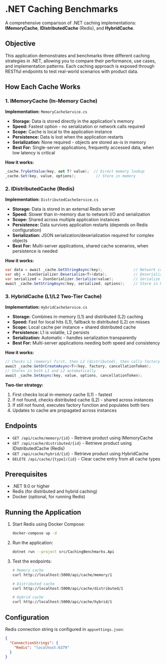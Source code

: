 # .NET Caching Benchmarks

A comprehensive comparison of .NET caching implementations: **IMemoryCache**, **IDistributedCache** (Redis), and **HybridCache**.

## Objective

This application demonstrates and benchmarks three different caching strategies in .NET, allowing you to compare their performance, use cases, and implementation patterns. Each caching approach is exposed through RESTful endpoints to test real-world scenarios with product data.

## How Each Cache Works

### 1. IMemoryCache (In-Memory Cache)

**Implementation:** `MemoryCacheService.cs`

- **Storage:** Data is stored directly in the application's memory
- **Speed:** Fastest option - no serialization or network calls required
- **Scope:** Cache is local to the application instance
- **Persistence:** Data is lost when the application restarts
- **Serialization:** None required - objects are stored as-is in memory
- **Best For:** Single-server applications, frequently accessed data, when low latency is critical

**How it works:**
```csharp
_cache.TryGetValue(key, out T? value);  // Direct memory lookup
_cache.Set(key, value, options);         // Store in memory
```

### 2. IDistributedCache (Redis)

**Implementation:** `DistributedCacheService.cs`

- **Storage:** Data is stored in an external Redis server
- **Speed:** Slower than in-memory due to network I/O and serialization
- **Scope:** Shared across multiple application instances
- **Persistence:** Data survives application restarts (depends on Redis configuration)
- **Serialization:** JSON serialization/deserialization required for complex objects
- **Best For:** Multi-server applications, shared cache scenarios, when persistence is needed

**How it works:**
```csharp
var data = await _cache.GetStringAsync(key);              // Network call to Redis
var obj = JsonSerializer.Deserialize<T>(data);            // Deserialize from JSON
var serialized = JsonSerializer.Serialize(value);         // Serialize to JSON
await _cache.SetStringAsync(key, serialized, options);    // Store in Redis
```

### 3. HybridCache (L1/L2 Two-Tier Cache)

**Implementation:** `HybridCacheService.cs`

- **Storage:** Combines in-memory (L1) and distributed (L2) caching
- **Speed:** Fast for local hits (L1), fallback to distributed (L2) on misses
- **Scope:** Local cache per instance + shared distributed cache
- **Persistence:** L1 is volatile, L2 persists
- **Serialization:** Automatic - handles serialization transparently
- **Best For:** Multi-server applications needing both speed and consistency

**How it works:**
```csharp
// Checks L1 (memory) first, then L2 (distributed), then calls factory
await _cache.GetOrCreateAsync<T>(key, factory, cancellationToken);
// Stores in both L1 and L2 automatically
await _cache.SetAsync(key, value, options, cancellationToken);
```

**Two-tier strategy:**
1. First checks local in-memory cache (L1) - fastest
2. If not found, checks distributed cache (L2) - shared across instances
3. If still not found, executes factory function and populates both tiers
4. Updates to cache are propagated across instances

## Endpoints

- `GET /api/cache/memory/{id}` - Retrieve product using IMemoryCache
- `GET /api/cache/distributed/{id}` - Retrieve product using IDistributedCache (Redis)
- `GET /api/cache/hybrid/{id}` - Retrieve product using HybridCache
- `DELETE /api/cache/{type}/{id}` - Clear cache entry from all cache types

## Prerequisites

- .NET 9.0 or higher
- Redis (for distributed and hybrid caching)
- Docker (optional, for running Redis)

## Running the Application

1. Start Redis using Docker Compose:
   ```bash
   docker-compose up -d
   ```

2. Run the application:
   ```bash
   dotnet run --project src/CachingBenchmarks.Api
   ```

3. Test the endpoints:
   ```bash
   # Memory cache
   curl http://localhost:5000/api/cache/memory/1

   # Distributed cache
   curl http://localhost:5000/api/cache/distributed/1

   # Hybrid cache
   curl http://localhost:5000/api/cache/hybrid/1
   ```

## Configuration

Redis connection string is configured in `appsettings.json`:
```json
{
  "ConnectionStrings": {
    "Redis": "localhost:6379"
  }
}
```
